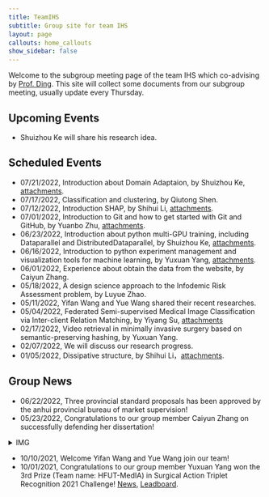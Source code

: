 ```yaml
---
title: TeamIHS
subtitle: Group site for team IHS
layout: page
callouts: home_callouts
show_sidebar: false
---
```


<!-- enable the latex in the markdown -->
<head>
  <script src="https://cdn.mathjax.org/mathjax/latest/MathJax.js?config=TeX-AMS-MML_HTMLorMML" type="text/javascript"></script>
  <script type="text/x-mathjax-config">
  MathJax.Hub.Config({
  tex2jax: {
  skipTags: ['script', 'noscript', 'style', 'textarea', 'pre'],
  inlineMath: [['$','$']]
  }
  });
  </script>
</head>
<!-- end of the addtional script -->

Welcome to the subgroup meeting page of the team IHS which co-advising by [Prof. Ding](http://faculty.hfut.edu.cn/~uUFn2m/zh_CN/index.htm). This site will collect some documents from our subgroup meeting, usually update every Thursday.

## Upcoming Events

- Shuizhou Ke will share his research idea.

## Scheduled Events
- 07/21/2022, Introduction about Domain Adaptaion, by Shuizhou Ke, [attachments](assets/slides/2022.7.21Domain-Adaptation.pdf).
- 07/17/2022, Classification and clustering, by Qiutong Shen.
- 07/12/2022, Introduction SHAP, by Shihui Li, [attachments](assets/slides/2022-07-12-SHAP.pdf).
- 07/01/2022, Introduction to Git and how to get started with Git and GitHub, by Yuanbo Zhu, [attachments](assets/slides/2022-07-01-GitetGitHub.pdf).
- 06/23/2022, Introduction about python multi-GPU training, including Dataparallel and DistributedDataparallel, by Shuizhou Ke, [attachments](assets/slides/2022-6-23-multi-GPU.pdf).
- 06/16/2022, Introduction to python experiment management and visualization tools for machine learning, by Yuxuan Yang, [attachments](assets/slides/2022-06-16-experiment-management.pdf).
- 06/01/2022, Experience about obtain the data from the website, by Caiyun Zhang.
- 05/18/2022, A design science approach to the Infodemic Risk Assessment problem, by Luyue Zhao. 
- 05/11/2022, Yifan Wang and Yue Wang shared their recent researches.
- 05/04/2022, Federated Semi-supervised Medical Image Classification via Inter-client Relation Matching, by Yiyang Su, [attachments](assets/slides/2022-4-29-FSSL.pdf)
- 02/17/2022, Video retrieval in minimally invasive surgery based on semantic-preserving hashing, by Yuxuan Yang.
- 02/07/2022, We will discuss our research progress.
- 01/05/2022, Dissipative structure, by Shihui Li，[attachments](assets/slides/2022-01-05-Dissipative-structure.pdf).

## Group News

- 06/22/2022, Three provincial standard proposals has been approved by the anhui provincial bureau of market supervision!
- 05/23/2022, Congratulations to our group member Caiyun Zhang on successfully defending her dissertation! 
<details>
  <summary>IMG</summary>
  <img src="img/meet_in_june_1st.jpeg" />
</details>

- 10/10/2021, Welcome Yifan Wang and Yue Wang join our team!
- 10/01/2021, Congratulations to our group member Yuxuan Yang won the 3rd Prize (Team name: HFUT-MedIA) in Surgical Action Triplet Recognition 2021 Challenge! [News](https://cholectriplet2021.grand-challenge.org/), [Leadboard](https://cholectriplet2021.grand-challenge.org/results/).
